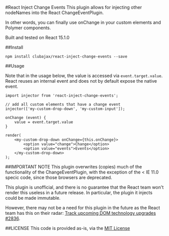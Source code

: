 #React Inject Change Events
This plugin allows for injecting other nodeNames into the React ChangeEventPlugin.

In other words, you can finally use onChange in your custom elements and Polymer components.

Built and tested on React 15.1.0

##Install

    npm install clubajax/react-inject-change-events --save
    
##Usage
   
Note that in the usage below, the value is accessed via `event.target.value`. React reuses an internal event and
does not by default expose the native event. 
    
    import injector from 'react-inject-change-events';
    
    // add all custom elements that have a change event
    injector(['my-custom-drop-down', 'my-custom-input']);

    onChange (event) {
        value = event.target.value
    }
    
    render(
        <my-custom-drop-down onChange={this.onChange}>
            <option value="change">Change</option>
            <option value="events">Events</option>
        </my-custom-drop-down>
    );
    
##IMPORTANT NOTE
This plugin overwrites (copies) much of the functionality of the ChangeEventPlugin, with the exception of
the < IE 11.0 specic code, since those browsers are deprecated.

This plugin is unofficial, and there is no guarantee that the React team won't render this useless in a future release.
In particular, the plugin it injects could be made immutable.

However, there may not be a need for this plugin in the future as the React team has this on their radar: 
[Track upcoming DOM technology upgrades #2836](https://github.com/facebook/react/issues/2836).

##LICENSE
This code is provided as-is, via the [MIT License](./LICENSE)
